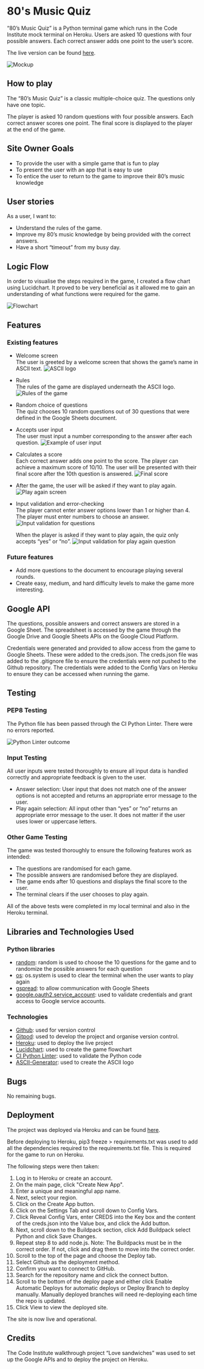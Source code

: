 # 80's Music Quiz

“80’s Music Quiz” is a Python terminal game which runs in the Code Institute mock terminal on Heroku. 
Users are asked 10 questions with four possible answers. Each correct answer adds one point to the user’s score.  

The live version can be found [here](https://music-quiz-b966ebd26850.herokuapp.com/).

![Mockup](/readme_images/mockup.png)

## How to play

The “80’s Music Quiz” is a classic multiple-choice quiz. The questions only have one topic.  

The player is asked 10 random questions with four possible answers. Each correct answer scores one point. The final score is displayed to the player at the end of the game.

## Site Owner Goals

- To provide the user with a simple game that is fun to play
- To present the user with an app that is easy to use
- To entice the user to return to the game to improve their 80’s music knowledge

## User stories

As a user, I want to:  
- Understand the rules of the game.
- Improve my 80’s music knowledge by being provided with the correct answers.
- Have a short “timeout” from my busy day.

## Logic Flow

In order to visualise the steps required in the game, I created a flow chart using Lucidchart. It proved to be very beneficial as it allowed me to gain an understanding of what functions were required for the game.

![Flowchart](/readme_images/flowchart.png)

## Features

### Existing features

- Welcome screen  
  The user is greeted by a welcome screen that shows the game’s name in ASCII text.
  ![ASCII logo](/readme_images/ascii-logo.png)  

- Rules  
  The rules of the game are displayed underneath the ASCII logo.
  ![Rules of the game](/readme_images/rules.png)  

- Random choice of questions  
  The quiz chooses 10 random questions out of 30 questions that were defined in the Google Sheets document.

- Accepts user input  
  The user must input a number corresponding to the answer after each question.
  ![Example of user input](/readme_images/user-input.png)  

- Calculates a score  
  Each correct answer adds one point to the score. The player can achieve a maximum score of 10/10. The user will be presented with their final score after the 10th question is answered.
  ![Final score](/readme_images/final-score.png)  

- After the game, the user will be asked if they want to play again.  
  ![Play again screen](/readme_images/play-again.png)

- Input validation and error-checking  
  The player cannot enter answer options lower than 1 or higher than 4.
  The player must enter numbers to choose an answer.
  ![Input validation for questions](/readme_images/validate-answer.png)  

  When the player is asked if they want to play again, the quiz only accepts “yes” or “no”.
  ![Input validation for play again question](/readme_images/invalid-play.png)

### Future features

- Add more questions to the document to encourage playing several rounds.
- Create easy, medium, and hard difficulty levels to make the game more interesting.

## Google API

The questions, possible answers and correct answers are stored in a Google Sheet. The spreadsheet is accessed by the game through the Google Drive and Google Sheets APIs on the Google Cloud Platform.  

Credentials were generated and provided to allow access from the game to Google Sheets. These were added to the creds.json. The creds.json file was added to the .gitignore file to ensure the credentials were not pushed to the Github repository. The credentials were added to the Config Vars on Heroku to ensure they can be accessed when running the game.

## Testing

### PEP8 Testing

The Python file has been passed through the CI Python Linter. There were no errors reported.

![Python Linter outcome](/readme_images/pep8.png)

### Input Testing

All user inputs were tested thoroughly to ensure all input data is handled correctly and appropriate feedback is given to the user. 

- Answer selection:
  User input that does not match one of the answer options is not accepted and returns an appropriate error message to the user.
- Play again selection:
  All input other than “yes” or “no” returns an appropriate error message to the user. It does not matter if the user uses lower or uppercase letters.

### Other Game Testing

The game was tested thoroughly to ensure the following features work as intended:
- The questions are randomised for each game. 
- The possible answers are randomised before they are displayed.
- The game ends after 10 questions and displays the final score to the user.
- The terminal clears if the user chooses to play again.

All of the above tests were completed in my local terminal and also in the Heroku terminal.

## Libraries and Technologies Used

### Python libraries
	
- [random](https://docs.python.org/3/library/random.html?highlight=random#module-random): random is used to choose the 10 questions for the game and to randomize the possible answers for each question
- [os](https://docs.python.org/3/library/os.html?highlight=os#module-os): os.system is used to clear the terminal when the user wants to play again
- [gspread](https://pypi.org/project/gspread/): to allow communication with Google Sheets
- [google.oauth2.service_account](https://google-auth.readthedocs.io/en/stable/index.html): used to validate credentials and grant access to Google service accounts.

### Technologies

- [Github](https://github.com/): used for version control
- [Gitpod](https://gitpod.io/): used to develop the project and organise version control.
- [Heroku](https://heroku.com): used to deploy the live project
- [Lucidchart](https://lucid.app/): used to create the game flowchart
- [CI Python Linter](https://pep8ci.herokuapp.com/): used to validate the Python code
- [ASCII-Generator](https://ascii-generator.site/t/): used to create the ASCII logo

## Bugs

No remaining bugs.

## Deployment

The project was deployed via Heroku and can be found [here](https://music-quiz-b966ebd26850.herokuapp.com/).  

Before deploying to Heroku, pip3 freeze > requirements.txt was used to add all the dependencies required to the requirements.txt file. This is required for the game to run on Heroku.  

The following steps were then taken:

1.	Log in to Heroku or create an account.
2.	On the main page, click "Create New App".
3.	Enter a unique and meaningful app name.
4.	Next, select your region.
5.	Click on the Create App button.
6.	Click on the Settings Tab and scroll down to Config Vars.
7.	Click Reveal Config Vars, enter CREDS into the Key box and the content of the creds.json into the Value box, and click the Add button.
8.	Next, scroll down to the Buildpack section, click Add Buildpack select Python and click Save Changes.
9.	Repeat step 8 to add node.js. Note: The Buildpacks must be in the correct order. If not, click and drag them to move into the correct order.
10.	Scroll to the top of the page and choose the Deploy tab.
11.	Select Github as the deployment method.
12.	Confirm you want to connect to GitHub.
13.	Search for the repository name and click the connect button.
14.	Scroll to the bottom of the deploy page and either click Enable Automatic Deploys for automatic deploys or Deploy Branch to deploy manually. Manually deployed branches will need re-deploying each time the repo is updated.
15.	Click View to view the deployed site.  

The site is now live and operational.

## Credits

The Code Institute walkthrough project “Love sandwiches” was used to set up the Google APIs and to deploy the project on Heroku.
